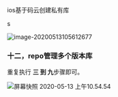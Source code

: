 ios基于码云创建私有库



s

![image-20200513105612677](https://tva1.sinaimg.cn/large/007S8ZIlly1geqmyfe3zzj307d08nq61.jpg)

### 十二，repo管理多个版本库

重复执行 **三 到 九**步骤即可。 

![屏幕快照 2020-05-13 上午10.54.54](https://tva1.sinaimg.cn/large/007S8ZIlly1geqmxh624qj307r09m41o.jpg)